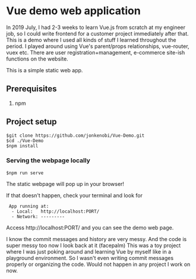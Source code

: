 # Vue demo web application

In 2019 July, I had 2-3 weeks to learn Vue.js from scratch at my engineer job, so I could write frontend for a customer project immediately after that. This is a demo where I used all kinds of 
stuff I learned throughout the period. I played around using Vue's parent/props relationships, vue-router, vuex etc. There are user registration+management,
e-commerce site-ish functions on the website.

This is a simple static web app.  

## Prerequisites
1. npm 

## Project setup
```
$git clone https://github.com/jonkenobi/Vue-Demo.git 
$cd ./Vue-Demo
$npm install
```
### Serving the webpage locally
```
$npm run serve
```
The static webpage will pop up in your browser!
 
 If that doesn't happen, check your terminal and look for  
 ```
  App running at:
   - Local:   http://localhost:PORT/
   - Network: ---------
 ```
Access http://localhost:PORT/ and you can see the demo web page. 

I know the commit messages and history are very messy. And the code is super messy too now I look back at it (facepalm)
This was a toy project where I was just poking around and learning Vue by myself like in a playground environment.
So I wasn't even writing commit messages properly or organizing the code. 
Would not happen in any project I work on now.





